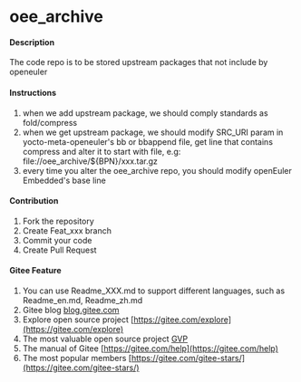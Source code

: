 # oee_archive

#### Description
The code repo is to be stored upstream packages that not include by openeuler

#### Instructions

1.  when we add upstream package, we should comply standards as fold/compress
2.  when we get upstream package, we should modify SRC_URI param in yocto-meta-openeuler's bb or bbappend file, get line that contains compress and alter it to start with file, e.g:
    file://oee_archive/${BPN}/xxx.tar.gz
3.  every time you alter the oee_archive repo, you should modify openEuler Embedded's base line

#### Contribution

1.  Fork the repository
2.  Create Feat_xxx branch
3.  Commit your code
4.  Create Pull Request


#### Gitee Feature

1.  You can use Readme\_XXX.md to support different languages, such as Readme\_en.md, Readme\_zh.md
2.  Gitee blog [blog.gitee.com](https://blog.gitee.com)
3.  Explore open source project [https://gitee.com/explore](https://gitee.com/explore)
4.  The most valuable open source project [GVP](https://gitee.com/gvp)
5.  The manual of Gitee [https://gitee.com/help](https://gitee.com/help)
6.  The most popular members  [https://gitee.com/gitee-stars/](https://gitee.com/gitee-stars/)
